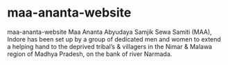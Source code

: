 # maa-ananta-website
maa-ananta-website Maa Ananta Abyudaya Samjik Sewa Samiti (MAA), Indore has been set up by a group of dedicated men and women to extend a helping hand to the deprived tribal’s &amp; villagers in the Nimar &amp; Malawa region of Madhya Pradesh, on the bank of river Narmada.
